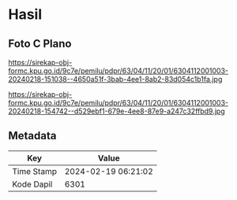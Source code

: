 # Hasil

## Foto C Plano

https://sirekap-obj-formc.kpu.go.id/9c7e/pemilu/pdpr/63/04/11/20/01/6304112001003-20240218-151038--4650a51f-3bab-4ee1-8ab2-83d054c1b1fa.jpg

https://sirekap-obj-formc.kpu.go.id/9c7e/pemilu/pdpr/63/04/11/20/01/6304112001003-20240218-154742--d529ebf1-679e-4ee8-87e9-a247c32ffbd9.jpg


## Metadata

| Key        | Value               |
| ---------- | ------------------- |
| Time Stamp | 2024-02-19 06:21:02 |
| Kode Dapil | 6301                |



